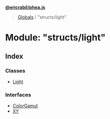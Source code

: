 **[@ericrabil/phea.js](../README.md)**

> [Globals](../README.md) / "structs/light"

# Module: "structs/light"

## Index

### Classes

* [Light](../classes/_structs_light_.light.md)

### Interfaces

* [ColorGamut](../interfaces/_structs_light_.colorgamut.md)
* [XY](../interfaces/_structs_light_.xy.md)
